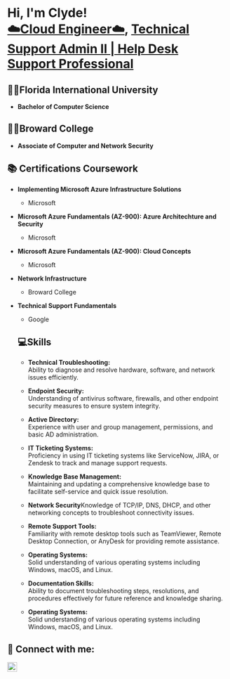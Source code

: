 <h1>Hi, I'm Clyde! <br/><a href="https://github.com/cgood4"> ☁️Cloud Engineer☁️</a>, <a href="https://www.linkedin.com/in/cgoodluck/">Technical Support Admin II | Help Desk Support Professional</a>

<h2>👨‍🎓Florida International University</h2>

- <b>Bachelor of Computer Science</b>
  
<h2>👨‍🎓Broward College</h2>

- <b>Associate of Computer and Network Security</b>

<h2>📚 Certifications Coursework</h2>

- <b>Implementing Microsoft Azure Infrastructure Solutions</b>
  - Microsoft

- <b>Microsoft Azure Fundamentals (AZ-900): Azure Architechture and Security</b>
  - Microsoft

- <b>Microsoft Azure Fundamentals (AZ-900): Cloud Concepts</b>
  - Microsoft
- <b>Network Infrastructure</b>
  - Broward College
- <b>Technical Support Fundamentals</b>
  - Google

  <h2>💻Skills</h2>

  - <b>Technical Troubleshooting: </b>
<br>Ability to diagnose and resolve hardware, software, and network issues efficiently.

  - <b>Endpoint Security:</b>
  <br>Understanding of antivirus software, firewalls, and other endpoint security measures to ensure system integrity.

  - <b>Active Directory:</b>
<br>Experience with user and group management, permissions, and basic AD administration.

   - <b>IT Ticketing Systems:</b>
   <br>Proficiency in using IT ticketing systems like ServiceNow, JIRA, or Zendesk to track and manage support requests.

  - <b>Knowledge Base Management:</b>
  <br>Maintaining and updating a comprehensive knowledge base to facilitate self-service and quick issue resolution.

  - <b>Network Security</b>Knowledge of TCP/IP, DNS, DHCP, and other networking concepts to troubleshoot connectivity issues.

  - <b>Remote Support Tools:</b>
<br>Familiarity with remote desktop tools such as TeamViewer, Remote Desktop Connection, or AnyDesk for providing remote assistance.

  - <b>Operating Systems:</b>
  <br>Solid understanding of various operating systems including Windows, macOS, and Linux.

  - <b>Documentation Skills:</b>
<br>Ability to document troubleshooting steps, resolutions, and procedures effectively for future reference and knowledge sharing.

  - <b>Operating Systems:</b>
  <br>Solid understanding of various operating systems including Windows, macOS, and Linux.

<h2> 🤳 Connect with me:</h2>

[<img align="left" alt="JoshMadakor | LinkedIn" width="22px" src="https://cdn.jsdelivr.net/npm/simple-icons@v3/icons/linkedin.svg" />][linkedin]


[linkedin]: https://linkedin.com/in/cgoodluck

<!--
**joshmadakor1/joshmadakor1** is a ✨ _special_ ✨ repository because its `README.md` (this file) appears on your GitHub profile.

Here are some ideas to get you started:

- 🔭 I’m currently working on ...
- 🌱 I’m currently learning ...
- 👯 I’m looking to collaborate on ...
- 🤔 I’m looking for help with ...
- 💬 Ask me about ...
- 📫 How to reach me: ...
- 😄 Pronouns: ...
- ⚡ Fun fact: ...
-->
